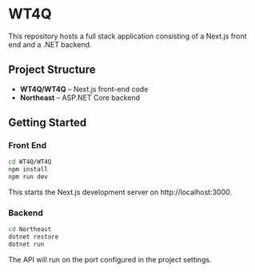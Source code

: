 # WT4Q

This repository hosts a full stack application consisting of a Next.js front end and a .NET backend.

## Project Structure

- **WT4Q/WT4Q** – Next.js front-end code
- **Northeast** – ASP.NET Core backend

## Getting Started

### Front End

```bash
cd WT4Q/WT4Q
npm install
npm run dev
```

This starts the Next.js development server on http://localhost:3000.

### Backend

```bash
cd Northeast
dotnet restore
dotnet run
```

The API will run on the port configured in the project settings.
